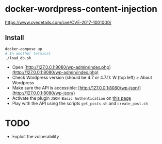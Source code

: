 # docker-wordpress-content-injection

https://www.cvedetails.com/cve/CVE-2017-1001000/

## Install

```bash
docker-compose up
# In another terminal
./load_db.sh
```

* Open [http://127.0.0.1:8080/wp-admin/index.php](http://127.0.0.1:8080/wp-admin/index.php)
* Check Wordpress version (should be 4.7 or 4.7.1): W (top left) > About Wordpress
* Make sure the API is accessible: [http://127.0.0.1:8080/wp-json/](http://127.0.0.1:8080/wp-json/)
* Activate the plugin `JSON Basic Authentication` on [this page](http://127.0.0.1:8080/wp-admin/plugins.php)
* Play with the API using the scripts `get_posts.sh` and `create_post.sh`

# TODO

* Exploit the vulnerability
